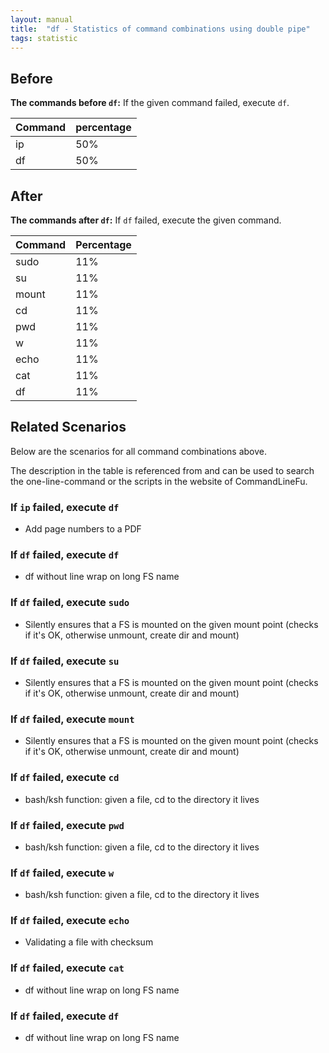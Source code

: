 ```yaml
---
layout: manual
title:  "df - Statistics of command combinations using double pipe"
tags: statistic
---
```


## Before

__The commands before `df`:__ If the given command failed, execute `df`.

| Command | percentage |
|--------|--------|
| ip | 50% |
| df | 50% |



## After

__The commands after `df`:__ If `df` failed, execute the given command.

| Command | Percentage | 
|-------|--------|
| sudo | 11% |
| su | 11% |
| mount | 11% |
| cd | 11% |
| pwd | 11% |
| w | 11% |
| echo | 11% |
| cat | 11% |
| df | 11% |



## Related Scenarios

Below are the scenarios for all command combinations above.

The description in the table is referenced from and can be used to search the one-line-command or the scripts in the website of CommandLineFu.


### If `ip` failed, execute `df`

- Add page numbers to a PDF

            
### If `df` failed, execute `df`

- df without line wrap on long FS name

            


### If `df` failed, execute `sudo`

- Silently ensures that a FS is mounted on the given mount point (checks if it's OK, otherwise unmount, create dir and mount)

            
### If `df` failed, execute `su`

- Silently ensures that a FS is mounted on the given mount point (checks if it's OK, otherwise unmount, create dir and mount)

            
### If `df` failed, execute `mount`

- Silently ensures that a FS is mounted on the given mount point (checks if it's OK, otherwise unmount, create dir and mount)

            
### If `df` failed, execute `cd`

- bash/ksh function: given a file, cd to the directory it lives

            
### If `df` failed, execute `pwd`

- bash/ksh function: given a file, cd to the directory it lives

            
### If `df` failed, execute `w`

- bash/ksh function: given a file, cd to the directory it lives

            
### If `df` failed, execute `echo`

- Validating a file with checksum

            
### If `df` failed, execute `cat`

- df without line wrap on long FS name

            
### If `df` failed, execute `df`

- df without line wrap on long FS name

            
